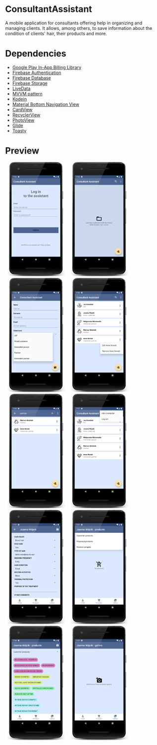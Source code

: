# ConsultantAssistant
A mobile application for consultants offering help in organizing and managing clients. It allows, among others, to save information about the condition of clients' hair, their products and more.
# Dependencies
* [Google Play In-App Billing Library](https://developer.android.com/google/play/billing/integrate)
* [Firebase Authentication](https://firebase.google.com/docs/auth/android/start)
* [Firebase Database](https://firebase.google.com/docs/database/android/start)
* [Firebase Storage](https://firebase.google.com/docs/storage/android/start)
* [LiveData](https://developer.android.com/topic/libraries/architecture/livedata)
* [MVVM pattern](https://developer.android.com/jetpack/docs/guide)
* [Kodein](https://github.com/Kodein-Framework/Kodein-DI)
* [Material Bottom Navigation View](https://wajahatkarim.com/2020/01/bottom-navigation-jetpack/)
* [CardView](https://developer.android.com/guide/topics/ui/layout/cardview)
* [RecyclerView](https://developer.android.com/guide/topics/ui/layout/recyclerview)
* [PhotoView](https://github.com/chrisbanes/PhotoView)
* [Glide](https://github.com/bumptech/glide)
* [Toasty](https://github.com/GrenderG/Toasty)
# Preview
<img src="https://github.com/pinky169/ConsultantAssistant/blob/master/screenshots/1.png" width="200"> <img src="https://github.com/pinky169/ConsultantAssistant/blob/master/screenshots/2.png" width="200"> <img src="https://github.com/pinky169/ConsultantAssistant/blob/master/screenshots/3.png" width="200"> <img src="https://github.com/pinky169/ConsultantAssistant/blob/master/screenshots/4.png" width="200"> <img src="https://github.com/pinky169/ConsultantAssistant/blob/master/screenshots/5.png" width="200"> <img src="https://github.com/pinky169/ConsultantAssistant/blob/master/screenshots/6.png" width="200"> <img src="https://github.com/pinky169/ConsultantAssistant/blob/master/screenshots/7.png" width="200"> <img src="https://github.com/pinky169/ConsultantAssistant/blob/master/screenshots/8.png" width="200"> <img src="https://github.com/pinky169/ConsultantAssistant/blob/master/screenshots/9.png" width="200"> <img src="https://github.com/pinky169/ConsultantAssistant/blob/master/screenshots/10.png" width="200"> 
